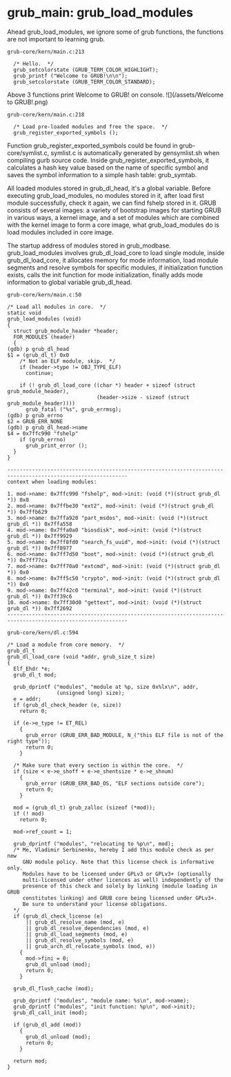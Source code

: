 grub_main: grub_load_modules
==============================================================================================================

Ahead grub_load_modules, we ignore some of grub functions, the functions are not important to learning grub.

```Hello
grub-core/kern/main.c:213

  /* Hello.  */
  grub_setcolorstate (GRUB_TERM_COLOR_HIGHLIGHT);
  grub_printf ("Welcome to GRUB!\n\n");
  grub_setcolorstate (GRUB_TERM_COLOR_STANDARD);
```
Above 3 functions print Welcome to GRUB! on console.
![](/assets/Welcome to GRUB!.png)

```register_symbols
grub-core/kern/main.c:218

  /* Load pre-loaded modules and free the space.  */
  grub_register_exported_symbols ();
```

Function grub_register_exported_symbols could be found in grub-core/symlist.c, symlist.c is automatically generated by gensymlist.sh when compiling gurb source code. Inside grub_register_exported_symbols, it calculates a hash key value based on the name of specific symbol and saves the symbol information to a simple hash table: grub_symtab.


All loaded modules stored in grub_dl_head, it's a global variable. Before executing grub_load_modules, no modules stored in it, after load first module successfully, check it again, we can find fshelp stored in it. GRUB consists of several images: a variety of bootstrap images for starting GRUB in various ways, a kernel image, and a set of modules which are combined with the kernel image to form a core image, what grub_load_modules do is load modules included in core image.

The startup address of modules stored in grub_modbase. grub_load_modules involves grub_dl_load_core to load single module, inside grub_dl_load_core, it allocates memory for mode information, load module segments and resolve symbols for specific modules, if initialization function exists, calls the init function for mode initialization, finally adds mode information to global variable grub_dl_head.

```grub_load_modules
grub-core/kern/main.c:50

/* Load all modules in core.  */
static void
grub_load_modules (void)
{
  struct grub_module_header *header;
  FOR_MODULES (header)
  {
(gdb) p grub_dl_head
$1 = (grub_dl_t) 0x0
    /* Not an ELF module, skip.  */
    if (header->type != OBJ_TYPE_ELF)
      continue;

    if (! grub_dl_load_core ((char *) header + sizeof (struct grub_module_header),
                             (header->size - sizeof (struct grub_module_header))))
      grub_fatal ("%s", grub_errmsg);
(gdb) p grub_errno 
$2 = GRUB_ERR_NONE
(gdb) p grub_dl_head->name
$4 = 0x7ffc990 "fshelp"
    if (grub_errno)
      grub_print_error ();
  }
}

-------------------------------------------------------------------------------------------------------------
context when loading modules:

1. mod->name: 0x7ffc990 "fshelp", mod->init: (void (*)(struct grub_dl *)) 0x0
2. mod->name: 0x7ffbe30 "ext2", mod->init: (void (*)(struct grub_dl *)) 0x7ffb629
3. mod->name: 0x7ffa920 "part_msdos", mod->init: (void (*)(struct grub_dl *)) 0x7ffa558
4. mod->name: 0x7ffa0a0 "biosdisk", mod->init: (void (*)(struct grub_dl *)) 0x7ff9929
5. mod->name: 0x7ff8fd0 "search_fs_uuid", mod->init: (void (*)(struct grub_dl *)) 0x7ff8977
6. mod->name: 0x7ff7d50 "boot", mod->init: (void (*)(struct grub_dl *)) 0x7ff77ca
7. mod->name: 0x7ff70a0 "extcmd", mod->init: (void (*)(struct grub_dl *)) 0x0
8. mod->name: 0x7ff5c50 "crypto", mod->init: (void (*)(struct grub_dl *)) 0x0
9. mod->name: 0x7ff42c0 "terminal", mod->init: (void (*)(struct grub_dl *)) 0x7ff39c6
10. mod->name: 0x7ff30d0 "gettext", mod->init: (void (*)(struct grub_dl *)) 0x7ff2692
-------------------------------------------------------------------------------------------------------------

grub-core/kern/dl.c:594

/* Load a module from core memory.  */
grub_dl_t
grub_dl_load_core (void *addr, grub_size_t size)
{
  Elf_Ehdr *e;
  grub_dl_t mod;

  grub_dprintf ("modules", "module at %p, size 0x%lx\n", addr,
                (unsigned long) size);
  e = addr;
  if (grub_dl_check_header (e, size))
    return 0;

  if (e->e_type != ET_REL)
    {
      grub_error (GRUB_ERR_BAD_MODULE, N_("this ELF file is not of the right type"));
      return 0;
    }

  /* Make sure that every section is within the core.  */
  if (size < e->e_shoff + e->e_shentsize * e->e_shnum)
    {
      grub_error (GRUB_ERR_BAD_OS, "ELF sections outside core");
      return 0;
    }

  mod = (grub_dl_t) grub_zalloc (sizeof (*mod));
  if (! mod)
    return 0;

  mod->ref_count = 1;

  grub_dprintf ("modules", "relocating to %p\n", mod);
  /* Me, Vladimir Serbinenko, hereby I add this module check as per new
     GNU module policy. Note that this license check is informative only.
     Modules have to be licensed under GPLv3 or GPLv3+ (optionally
     multi-licensed under other licences as well) independently of the
     presence of this check and solely by linking (module loading in GRUB
     constitutes linking) and GRUB core being licensed under GPLv3+.
     Be sure to understand your license obligations.
  */
  if (grub_dl_check_license (e)
      || grub_dl_resolve_name (mod, e)
      || grub_dl_resolve_dependencies (mod, e)
      || grub_dl_load_segments (mod, e)
      || grub_dl_resolve_symbols (mod, e)
      || grub_arch_dl_relocate_symbols (mod, e))
    {
      mod->fini = 0;
      grub_dl_unload (mod);
      return 0;
    }

  grub_dl_flush_cache (mod);

  grub_dprintf ("modules", "module name: %s\n", mod->name);
  grub_dprintf ("modules", "init function: %p\n", mod->init);
  grub_dl_call_init (mod);

  if (grub_dl_add (mod))
    {
      grub_dl_unload (mod);
      return 0;
    }

  return mod;
}

```